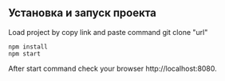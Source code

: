 ## Установка и запуск проекта

Load project by copy link and paste command git clone "url"

```
npm install
npm start
```

After start command check your browser http://localhost:8080.


